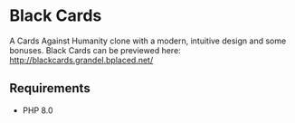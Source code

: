 # Black Cards
A Cards Against Humanity clone with a modern, intuitive design and some bonuses. Black Cards can be previewed here: http://blackcards.grandel.bplaced.net/

## Requirements
* PHP 8.0